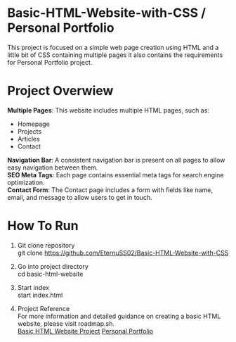 # Basic-HTML-Website-with-CSS / Personal Portfolio
This project is focused on a simple web page creation using HTML and a little bit of CSS containing multiple pages it also contains the requirements for Personal Portfolio project.
# Project Overwiew
**Multiple Pages**: This website includes multiple HTML pages, such as:
<ul>
<li>Homepage</li>
<li>Projects</li>
<li>Articles</li>
<li>Contact</li>
</ul>

**Navigation Bar**: A consistent navigation bar is present on all pages to allow easy navigation between them.<br>
**SEO Meta Tags**: Each page contains essential meta tags for search engine optimization.<br>
**Contact Form**: The Contact page includes a form with fields like name, email, and message to allow users to get in touch.
# How To Run
1. Git clone repository<br>
git clone https://github.com/EternuSS02/Basic-HTML-Website-with-CSS

2. Go into project directory<br>
cd basic-html-website

3. Start index<br>
start index.html

4. Project Reference<br>
For more information and detailed guidance on creating a basic HTML website, please visit roadmap.sh.<br>
<a href ="https://roadmap.sh/projects/basic-html-website">Basic HTML Website Project</a>
<a href ="https://roadmap.sh/projects/portfolio-website">Personal Portfolio</a>

